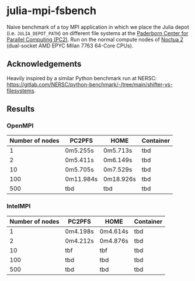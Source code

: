 # julia-mpi-fsbench

Naive benchmark of a toy MPI application in which we place the Julia depot (i.e. `JULIA_DEPOT_PATH`) on different file systems at the [Paderborn Center for Parallel Computing (PC2)](https://pc2.uni-paderborn.de/). Run on the normal compute nodes of [Noctua 2](https://pc2.uni-paderborn.de/hpc-services/available-systems/noctua2) (dual-socket AMD EPYC Milan 7763 64-Core CPUs).

## Acknowledgements

Heavily inspired by a similar Python benchmark run at NERSC: https://gitlab.com/NERSC/python-benchmark/-/tree/main/shifter-vs-filesystems.

## Results

### OpenMPI

| Number of nodes    | PC2PFS              | HOME                          | Container      |
|--------------------|---------------------|-------------------------------|----------------|
| 1                  | 0m5.255s            | 0m5.713s                      | tbd            |
| 2                  | 0m5.411s            | 0m6.149s                      | tbd            |
| 10                 | 0m5.705s            | 0m7.529s                      | tbd            |
| 100                | 0m11.984s           | 0m18.926s                     | tbd            |
| 500                | tbd                 | tbd                           | tbd            |

### IntelMPI

| Number of nodes    | PC2PFS              | HOME                          | Container      |
|--------------------|---------------------|-------------------------------|----------------|
| 1                  | 0m4.198s            | 0m4.614s                      | tbd            |
| 2                  | 0m4.212s            | 0m4.876s                      | tbd            |
| 10                 | tbf                 | tbf                           | tbd            |
| 100                | tbd                 | tbd                           | tbd            |
| 500                | tbd                 | tbd                           | tbd            |
